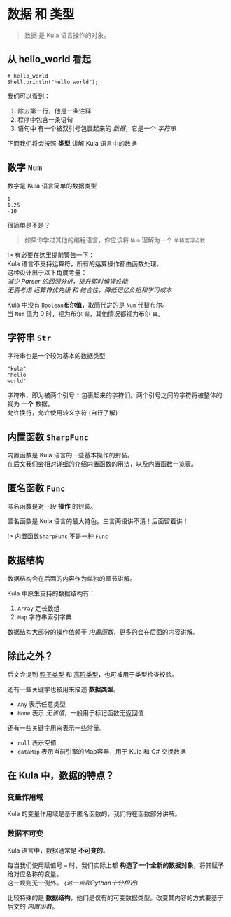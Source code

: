 # 数据 和 类型
> 数据 是 Kula 语言操作的对象。

## 从 hello_world 看起
```kula
# hello_world
Shell.println("hello_world");
```

我们可以看到：
1. 除去第一行，他是一条注释
2. 程序中包含一条语句
3. 语句中 有一个被双引号包裹起来的 *数据*，它是一个 *字符串*

下面我们将会按照 **类型** 讲解 Kula 语言中的数据

## 数字 `Num`
数字是 Kula 语言简单的数据类型
```
1
1.25
-10
```

很简单是不是？

> 如果你学过其他的编程语言，你应该将 `Num` 理解为一个 `单精度浮点数`    

!> 有必要在这里提前警告一下：    
Kula 语言不支持运算符，所有的运算操作都由函数处理。    
这种设计出于以下角度考量：      
*减少 Parser 的回溯分析，提升即时编译性能*    
*无需考虑 运算符优先级 和 结合性，降低记忆负担和学习成本*    

Kula 中没有 `Boolean`**布尔值**，取而代之的是 `Num` 代替布尔。    
当 `Num` 值为 0 时，视为布尔 `假`，其他情况都视为布尔 `真`。

## 字符串 `Str`
字符串也是一个较为基本的数据类型
```
"kula"
"hello_
world"
```

字符串，即为被两个引号 `"` 包裹起来的字符们。两个引号之间的字符将被整体的视为 **一个** 数据。    
允许换行，允许使用转义字符 (自行了解)

## 内置函数 `SharpFunc`
内置函数是 Kula 语言的一些基本操作的封装。    
在后文我们会相对详细的介绍内置函数的用法，以及内置函数一览表。

## 匿名函数 `Func`
匿名函数是对一段 **操作** 的封装。

匿名函数是 Kula 语言的最大特色。三言两语讲不清！后面留着讲！

!> 内置函数`SharpFunc` 不是一种 `Func`

## 数据结构
数据结构会在后面的内容作为单独的章节讲解。 

Kula 中原生支持的数据结构有：
1. `Array` 定长数组
2. `Map` 字符串索引字典

数据结构大部分的操作依赖于 *内置函数*，更多的会在后面的内容讲解。

## 除此之外？
后文会提到 [鸭子类型](/zh_cn/1/duck-type) 和 [高阶类型](/zh_cn/1/func-type)，也可被用于类型检查校验。

还有一些关键字也被用来描述 **数据类型**。

+ `Any` 表示任意类型
+ `None` 表示 *无该值*，一般用于标记函数无返回值

还有一些关键字用来表示一些常量。

+ `null` 表示空值
+ `dataMap` 表示当前引擎的Map容器，用于 Kula 和 C# 交换数据

## 在 Kula 中，数据的特点？

### 变量作用域
Kula 的变量作用域是基于匿名函数的，我们将在函数部分讲解。

### 数据不可变
Kula 语言中，数据通常是 **不可变的**。

每当我们使用赋值号 `=` 时，我们实际上都 **构造了一个全新的数据对象**，将其赋予给对应名称的变量。    
这一规则无一例外。 *(这一点和Python十分相近)*    

比较特殊的是 **数据结构**，他们是仅有的可变数据类型。改变其内容的方式要基于后文的 *内置函数*。
